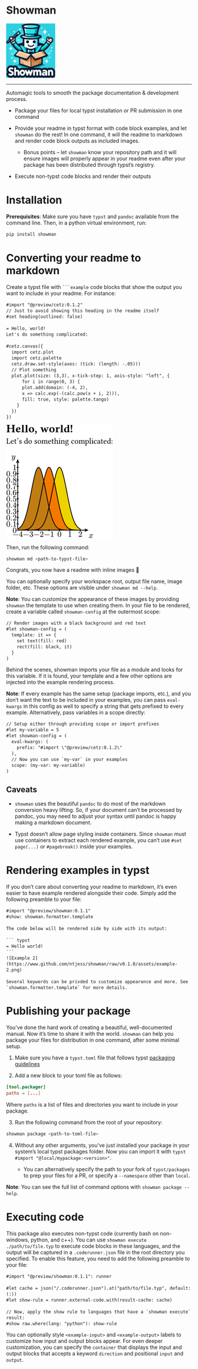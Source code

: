 # Showman

<img src="https://www.github.com/ntjess/showman/raw/v0.1.0/showman.jpg" style="width:1.38889in" />

------------------------------------------------------------------------

Automagic tools to smooth the package documentation & development
process.

- Package your files for local typst installation or PR submission in
  one command

- Provide your readme in typst format with code block examples, and let
  `showman` do the rest! In one command, it will the readme to markdown
  and render code block outputs as included images.

  - Bonus points – let `showman` know your repository path and it will
    ensure images will properly appear in your readme even after your
    package has been distributed through typst’s registry.

- Execute non-typst code blocks and render their outputs

# Installation

**Prerequisites**: Make sure you have `typst` and `pandoc` available
from the command line. Then, in a python virtual environment, run:

``` bash
pip install showman
```

# Converting your readme to markdown

Create a typst file with ```` ```example ```` code blocks that show the
output you want to include in your readme. For instance:

``` typst
#import "@preview/cetz:0.1.2"
// Just to avoid showing this heading in the readme itself
#set heading(outlined: false)

= Hello, world!
Let's do something complicated:

#cetz.canvas({
  import cetz.plot
  import cetz.palette
  cetz.draw.set-style(axes: (tick: (length: -.05)))
  // Plot something
  plot.plot(size: (3,3), x-tick-step: 1, axis-style: "left", {
      for i in range(0, 3) {
      plot.add(domain: (-4, 2),
      x => calc.exp(-(calc.pow(x + i, 2))),
      fill: true, style: palette.tango)
    }
  })
})
```
![Example 1](https://www.github.com/ntjess/showman/raw/v0.1.0/assets/example-1.png)

Then, run the following command:

``` bash
showman md <path-to-typst-file>
```

Congrats, you now have a readme with inline images 🎉

You can optionally specify your workspace root, output file name, image
folder, etc. These options are visible under `showman md --help`.

**Note**: You can customize the appearance of these images by providing
`showman` the template to use when creating them. In your file to be
rendered, create a variable called `showman-config` at the outermost
scope:

``` typ
// Render images with a black background and red text
#let showman-config = (
  template: it => {
    set text(fill: red)
    rect(fill: black, it)
  }
)
```

Behind the scenes, showman imports your file as a module and looks for
this variable. If it is found, your template and a few other options are
injected into the example rendering process.

**Note**: If every example has the same setup (package imports, etc.),
and you don’t want the text to be included in your examples, you can
pass `eval-kwargs` in this config as well to specify a string that gets
prefixed to every example. Alternatively, pass variables in a scope
directly:

``` typ
// Setup either through providing scope or import prefixes
#let my-variable = 5
#let showman-config = (
  eval-kwargs: (
    prefix: "#import \"@preview/cetz:0.1.2\"
  ),
  // Now you can use `my-var` in your examples
  scope: (my-var: my-variable)
)
```

## Caveats

- `showman` uses the beautiful `pandoc` to do most of the markdown
  conversion heavy lifting. So, if your document can’t be processed by
  pandoc, you may need to adjust your syntax until pandoc is happy
  making a markdown document.

- Typst doesn’t allow page styling inside containers. Since `showman`
  must use containers to extract each rendered example, you can’t use
  `#set page(...)` or `#pagebreak()` inside your examples.

# Rendering examples in typst

If you don’t care about converting your readme to markdown, it’s even
easier to have example rendered alongside their code. Simply add the
following preamble to your file:

```` typst
#import "@preview/showman:0.1.1"
#show: showman.formatter.template

The code below will be rendered side by side with its output:

``` typst
= Hello world!
```
![Example 2](https://www.github.com/ntjess/showman/raw/v0.1.0/assets/example-2.png)

Several keywords can be privded to customize appearance and more. See `showman.formatter.template` for more details.
````

# Publishing your package

You’ve done the hard work of creating a beautiful, well-documented
manual. Now it’s time to share it with the world. `showman` can help you
package your files for distribution in one command, after some minimal
setup.

1.  Make sure you have a `typst.toml` file that follows typst [packaging
    guidelines](https://github.com/typst/packages)

2.  Add a new block to your toml file as follows:

``` toml
[tool.packager]
paths = [...]
```

Where `paths` is a list of files and directories you want to include in
your package.

3.  Run the following command from the root of your repository:

``` bash
showman package <path-to-toml-file>
```

4.  Without any other arguments, you’ve just installed your package in
    your system’s local typst packages folder. Now you can import it
    with `typst #import "@local/mypackage:<version>"`.

    - You can alternatively specify the path to your fork of
      `typst/packages` to prep your files for a PR, or specify a
      `--namespace` other than `local`.

**Note**: You can see the full list of command options with
`showman package --help`.

# Executing code

This package also executes non-typst code (currently bash on
non-windows, python, and c++). You can use
`showman execute ./path/to/file.typ` to execute code blocks in these
languages, and the output will be captured in a `.coderunner.json` file
in the root directory you specified. To enable this feature, you need to
add the following preamble to your file:

``` typ
#import "@preview/showman:0.1.1": runner

#let cache = json("/.coderunner.json").at("path/to/file.typ", default: (:))
#let show-rule = runner.external-code.with(result-cache: cache)

// Now, apply the show rule to languages that have a `showman execute` result:
#show raw.where(lang: "python"): show-rule
```

You can optionally style `<example-input>` and `<example-output>` labels
to customize how input and output blocks appear. For even deeper
customization, you can specify the `container` that displays the input
and output blocks that accepts a keyword `direction` and positional
`input` and `output`.